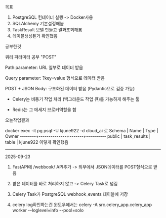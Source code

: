 목표

1. PostgreSQL 컨테이너 실행 -> Docker사용
2. SQLAlchemy 기본설정해봄 
3. TaskResult 모델 만들고 결과조회해봄
4. 테이블생성된거 확인했음

공부한것

쿼리 파라미터 공부 "POST"

Path parameter: URL 일부로 데이터 받음

Query parameter: ?key=value 형식으로 데이터 받음

POST + JSON Body: 구조화된 데이터 받음 (Pydantic으로 검증 가능)


- Celery는 비동기 작업 처리 (백그라운드 작업 큐)를 가능하게
해주는 툴

- Redis는 그 메세지 브로커역할을 함

오늘작업결과

docker exec -it pg psql -U kjune922 -d cloud_ai 로 
 Schema |     Name     | Type  |  Owner
--------+--------------+-------+----------
 public | task_results | table | kjune922
 이렇게 확인했음

 ------
 2025-09-23

1. FastAPI에 /webbook/ API추가
 -> 외부에서 JSON데이터를 POST형식으로 받음

2. 받은 데이터를 바로 처리하지 않고 -> Celery Task로 넘김
3. Celery Task가 PostgreSQL webhook_events 테이블에 저장
 
 4. celery log확인하는건 윈도우에서는 celery -A src.celery_app.celery_app worker --loglevel=info --pool=solo
